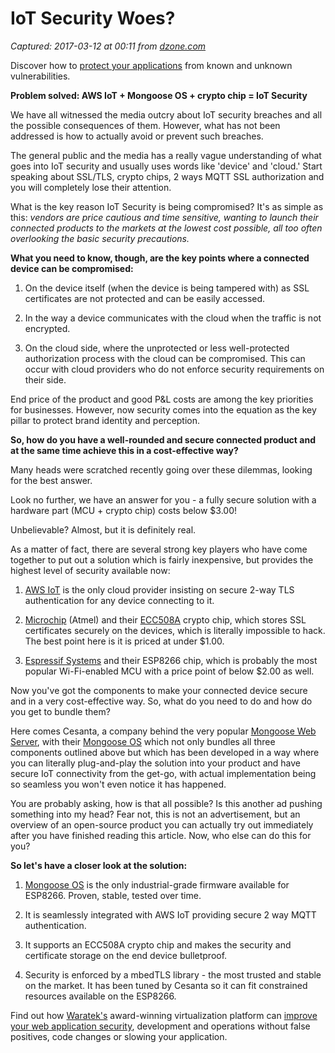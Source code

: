 # IoT Security Woes?

_Captured: 2017-03-12 at 00:11 from [dzone.com](https://dzone.com/articles/iot-security-woes-cool-to-talk-about-a-problem-but?edition=281881&utm_source=Daily%20Digest&utm_medium=email&utm_campaign=dd%202017-03-11)_

Discover how to [protect your applications](https://dzone.com/go?i=176121&u=http%3A%2F%2Fwww.waratek.com%2Fsolutions%2Fzero-day-defense%2F%3Futm_source%3DDZone%26utm_campaign%3Dba%26utm_medium%3Dprerolltextad%26utm_content%3Dzeroday) from known and unknown vulnerabilities.

**Problem solved: AWS IoT + Mongoose OS + crypto chip = IoT Security**

We have all witnessed the media outcry about IoT security breaches and all the possible consequences of them. However, what has not been addressed is how to actually avoid or prevent such breaches.

The general public and the media has a really vague understanding of what goes into IoT security and usually uses words like 'device' and 'cloud.' Start speaking about SSL/TLS, crypto chips, 2 ways MQTT SSL authorization and you will completely lose their attention.

What is the key reason IoT Security is being compromised? It's as simple as this: _vendors are price cautious and time sensitive, wanting to launch their connected products to the markets at the lowest cost possible, all too often overlooking the basic security precautions._

**What you need to know, though, are the key points where a connected device can be compromised:**

  1. On the device itself (when the device is being tampered with) as SSL certificates are not protected and can be easily accessed.

  2. In the way a device communicates with the cloud when the traffic is not encrypted.

  3. On the cloud side, where the unprotected or less well-protected authorization process with the cloud can be compromised. This can occur with cloud providers who do not enforce security requirements on their side.

End price of the product and good P&L costs are among the key priorities for businesses. However, now security comes into the equation as the key pillar to protect brand identity and perception.

**So, how do you have a well-rounded and secure connected product and at the same time achieve this in a cost-effective way?**

Many heads were scratched recently going over these dilemmas, looking for the best answer.

Look no further, we have an answer for you - a fully secure solution with a hardware part (MCU + crypto chip) costs below $3.00!

Unbelievable? Almost, but it is definitely real.

As a matter of fact, there are several strong key players who have come together to put out a solution which is fairly inexpensive, but provides the highest level of security available now:

  1. [AWS IoT](https://aws.amazon.com/iot/) is the only cloud provider insisting on secure 2-way TLS authentication for any device connecting to it.

  2. [Microchip](http://www.microchip.com/) (Atmel) and their [ECC508A](http://www.atmel.com/products/security-ics/cryptoauthentication/ecc-256.aspx) crypto chip, which stores SSL certificates securely on the devices, which is literally impossible to hack. The best point here is it is priced at under $1.00.

  3. [Espressif Systems](http://espressif.com/) and their ESP8266 chip, which is probably the most popular Wi-Fi-enabled MCU with a price point of below $2.00 as well.

Now you've got the components to make your connected device secure and in a very cost-effective way. So, what do you need to do and how do you get to bundle them?

Here comes Cesanta, a company behind the very popular [Mongoose Web Server](https://www.cesanta.com/), with their [Mongoose OS](https://mongoose-iot.com/) which not only bundles all three components outlined above but which has been developed in a way where you can literally plug-and-play the solution into your product and have secure IoT connectivity from the get-go, with actual implementation being so seamless you won't even notice it has happened.

You are probably asking, how is that all possible? Is this another ad pushing something into my head? Fear not, this is not an advertisement, but an overview of an open-source product you can actually try out immediately after you have finished reading this article. Now, who else can do this for you?

**So let's have a closer look at the solution:**

  1. [Mongoose OS](https://mongoose-iot.com/) is the only industrial-grade firmware available for ESP8266. Proven, stable, tested over time.

  2. It is seamlessly integrated with AWS IoT providing secure 2 way MQTT authentication.

  3. It supports an ECC508A crypto chip and makes the security and certificate storage on the end device bulletproof.

  4. Security is enforced by a mbedTLS library - the most trusted and stable on the market. It has been tuned by Cesanta so it can fit constrained resources available on the ESP8266.

Find out how [Waratek's](https://dzone.com/go?i=176122&u=http%3A%2F%2Fwww.waratek.com%2Fsolutions%2Fapplication-protection%2F%3Futm_source%3DDZone%26utm_campaign%3Dba%26utm_medium%3Dpostrolltextad%26utm_content%3Dappprotect) award-winning virtualization platform can [improve your web application security](https://dzone.com/go?i=176122&u=http%3A%2F%2Fwww.waratek.com%2Fsolutions%2Fapplication-protection%2F%3Futm_source%3DDZone%26utm_campaign%3Dba%26utm_medium%3Dpostrolltextad%26utm_content%3Dappprotect), development and operations without false positives, code changes or slowing your application.
